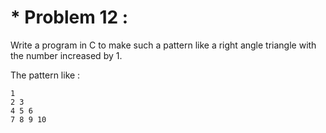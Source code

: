 # * Problem 12 :

Write a program in C to make such a pattern like a right angle triangle with the number increased by 1.

The pattern like :

    1  
    2 3  
    4 5 6  
    7 8 9 10  